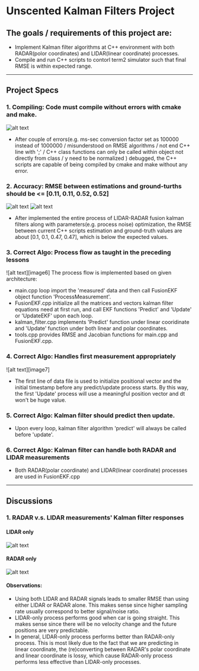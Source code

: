 # Unscented Kalman Filters Project

## The goals / requirements of this project are:

* Implement Kalman filter algorithms at C++ environment with both RADAR(polor coordinates) and LIDAR(linear coordinate) processes.
* Compile and run C++ scripts to contorl term2 simulator such that final RMSE is within expected range. 

[//]: # (Image References)
[image1]: ./UKFdata1.png
[image2]: ./UKFdata2.png
[image3]: ./UKFdata1complete.png
[image4]: ./UKFdata2complete.png
[image5]: ./GeneralProcessFlow.PNG

---

## Project Specs

### 1. Compiling: Code must compile without errors with cmake and make.
![alt text][image5]
* After couple of errors(e.g. ms-sec conversion factor set as 100000 instead of 1000000 / misunderstood on RMSE algorithms / not end C++ line with ';' / C++ class functions can only be called within object not directly from class / y need to be normalized ) debugged, the C++ scripts are capable of being compiled by cmake and make without any error.

### 2. Accuracy: RMSE between estimations and ground-turths should be <= [0.11, 0.11, 0.52, 0.52]
![alt text][image1]
![alt text][image2]
* After implemented the entire process of LIDAR-RADAR fusion kalman filters along with parameters(e.g. process noise) optimization, the RMSE between current C++ scripts estimation and ground-truth values are about [0.1, 0.1, 0.47, 0.47], which is below the expected values.

### 3. Correct Algo: Process flow as taught in the preceding lessons
![alt text][image6]
The process flow is implemented based on given architecture:
* main.cpp loop import the 'measured' data and then call FusionEKF object function 'ProcessMeasurement'.
* FusionEKF.cpp initialize all the matrices and vectors kalman filter equations need at first run, and call EKF functions 'Predict' and 'Update' or 'UpdateEKF' upon each loop.
* kalman_filter.cpp implements 'Predict' function under linear cooridinate and 'Update' function under both linear and polar coordinates. 
* tools.cpp provides RMSE and Jacobian functions for main.cpp and FusionEKF.cpp.

### 4. Correct Algo: Handles first measurement appropriately
![alt text][image7]
* The first line of data file is used to initialize positional vector and the initial timestamp before any predict/update process starts. By this way, the first 'Update' process will use a meaningful position vector and dt won't be huge value.

### 5. Correct Algo: Kalman filter should predict then update.
* Upon every loop, kalman filter algorithm 'predict' will always be called before 'update'.

### 6. Correct Algo: Kalman filter can handle both RADAR and LIDAR measurements
* Both RADAR(polar coordinate) and LIDAR(linear coordinate) processes are used in FusionEKF.cpp

---

## Discussions

### 1. RADAR v.s. LIDAR measurements' Kalman filter responses
#### LIDAR only
![alt text][image3]

#### RADAR only
![alt text][image4]

#### Observations:
* Using both LIDAR and RADAR signals leads to smaller RMSE than using either LIDAR or RADAR alone. This makes sense since higher sampling rate usually correspond to better signal/noise ratio.
* LIDAR-only process performs good when car is going straight. This makes sense since there will be no velocity change and the future positions are very predictable.
* In general, LIDAR-only process performs better than RADAR-only process. This is most likely due to the fact that we are predicting in linear coordinate, the (re)converting between RADAR's polar coordinate and linear coordinate is lossy, which cause RADAR-only process performs less effective than LIDAR-only processes.
